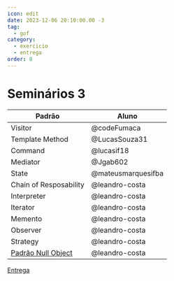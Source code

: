 ```yaml
---
icon: edit
date: 2023-12-06 20:10:00.00 -3
tag:
  - gof
category:
  - exercicio
  - entrega
order: 8
---
```


# Seminários 3

|Padrão|Aluno|
|--|--|
|Visitor|@codeFumaca|
|Template Method|@LucasSouza31|
|Command|@lucasif18|
|Mediator|@Jgab602|
|State|@mateusmarquesifba|
|Chain of Resposability|@leandro-costa|
|Interpreter|@leandro-costa|
|Iterator|@leandro-costa|
|Memento|@leandro-costa|
|Observer|@leandro-costa|
|Strategy|@leandro-costa|
|[Padrão Null Object](https://diogomoreira.gitbook.io/padroes-de-projeto/padroes-gof-comportamentais/padrao-null-object)|@leandro-costa|



[Entrega](https://classroom.github.com/a/NiI_9GGx)